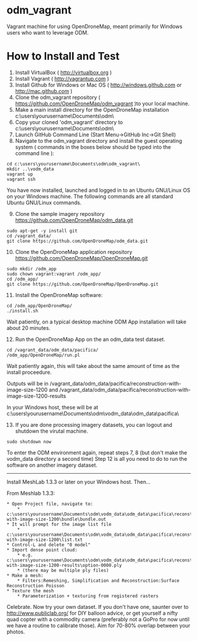 odm_vagrant
===========

Vagrant machine for using OpenDroneMap, meant primarily for Windows users who want to leverage ODM.

How to Install and Test
========================

1. Install VirtualBox ( http://virtualbox.org )
2. Install Vagrant ( http://vagrantup.com )
3. Install Github for Windows or Mac OS ( http://windows.github.com or http://mac.github.com )
4. Clone the odm_vagrant repository ( https://github.com/OpenDroneMap/odm_vagrant )to your local machine.
5. Make a main install directory for the OpenDroneMap installation c:\users\yourusername\Documents\odm\
6. Copy your cloned 'odm_vagrant' directory to c:\users\yourusername\Documents\odm\
7. Launch GitHub Command Line (Start Menu->GitHub Inc->Git Shell)
8. Navigate to the odm_vagrant directory and install the guest operating system ( commands in the boxes below should be typed into the command line ):

  ```
  cd c:\users\yourusername\Documents\odm\odm_vagrant\
  mkdir ..\vodm_data
  vagrant up
  vagrant ssh
  ```
You have now installed, launched and logged in to an Ubuntu GNU/Linux OS on your Windows machine. The following commands are all standard Ubuntu GNU/Linux commands.

9. Clone the sample imagery repository https://github.com/OpenDroneMap/odm_data.git

  ```
  sudo apt-get -y install git
  cd /vagrant_data/
  git clone https://github.com/OpenDroneMap/odm_data.git
  ```

10. Clone the OpenDroneMap application repository  https://github.com/OpenDroneMap/OpenDroneMap.git

  ```
  sudo mkdir /odm_app
  sudo chown vagrant:vagrant /odm_app/
  cd /odm_app/
  git clone https://github.com/OpenDroneMap/OpenDroneMap.git
  ```

11. Install the OpenDroneMap software:

  ```
  cd /odm_app/OpenDroneMap/
  ./install.sh
  ```

Wait patiently, on a typical desktop machine ODM App installation will take about 20 minutes.

12. Run the OpenDroneMap App on the an odm_data test dataset.

  ```
  cd /vagrant_data/odm_data/pacifica/
  /odm_app/OpenDroneMap/run.pl
  ```

Wait patiently again, this will take about the same amount of time as the install proceedure.

Outputs will be in /vagrant_data/odm_data/pacifica/reconstruction-with-image-size-1200 and /vagrant_data/odm_data/pacifica/reconstruction-with-image-size-1200-results

In your Windows host, these will be at c:\users\yourusername\Documents\odm\vodm_data\odm_data\pacifica\

13. If you are done processing imagery datasets, you can logout and shutdown the virutal machine.

  ```
  sudo shutdown now
  ```
  
To enter the ODM environment again, repeat steps 7, 8 (but don't make the vodm_data directory a second time) Step 12 is all you need to do to run the software on another imagery dataset.

---

Install MeshLab 1.3.3 or later on your Windows host. Then...

From Meshlab 1.3.3:

	* Open Project file, navigate to:
		* c:\users\yourusername\Documents\odm\vodm_data\odm_data\pacifica\reconstruction-with-image-size-1200\bundle\bundle.out
	* It will prompt for the image list file
		* c:\users\yourusername\Documents\odm\vodm_data\odm_data\pacifica\reconstruction-with-image-size-1200\list.txt
	* Control-L and delete "0 model"
	* Import dense point cloud:
		* e.g. c:\users\yourusername\Documents\odm\vodm_data\odm_data\pacifica\reconstruction-with-image-size-1200-results\option-0000.ply
		* (there may be multiple ply files)
	* Make a mesh:
		* Filters:Remeshing, Simplification and Reconstruction:Surface Reconstruction Poisson
	* Texture the mesh
		* Parameterization + texturing from registered rasters

Celebrate. Now try your own dataset. If you don't have one, saunter over to http://www.publiclab.org/ for DIY balloon advice, or get yourself a nifty quad copter with a commodity camera (preferably not a GoPro for now until we have a routine to calibrate those). Aim for 70-80% overlap between your photos.
